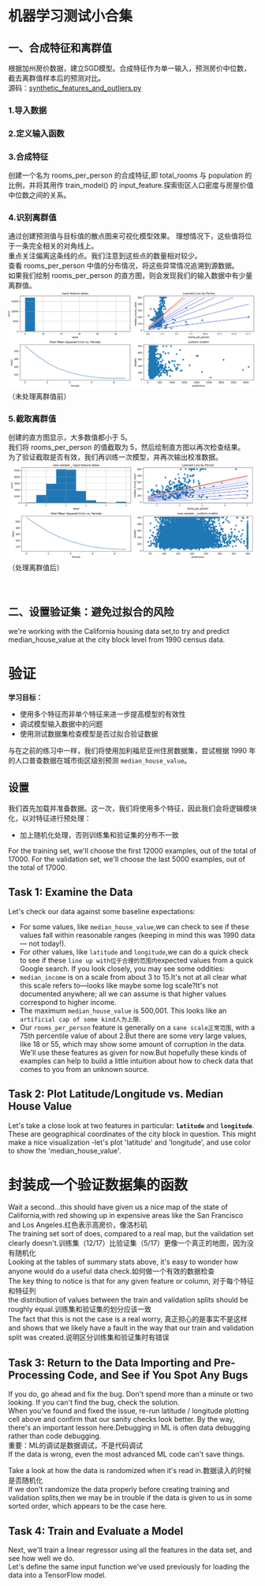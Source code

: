 # 机器学习测试小合集

## 一、合成特征和离群值
根据加州房价数据，建立SGD模型。合成特征作为单一输入，预测房价中位数，截去离群值样本后的预测对比。  
源码：[synthetic_features_and_outliers.py](https://github.com/hoshinotsuki/tensorflow-gpu-test/blob/master/synthetic_features_and_outliers.py "查看源码")  

### 1.导入数据  
### 2.定义输入函数  
### 3.合成特征  
创建一个名为 rooms_per_person 的合成特征,即 total_rooms 与 population 的比例，并将其用作 train_model() 的 input_feature.探索街区人口密度与房屋价值中位数之间的关系。  

### 4.识别离群值  
通过创建预测值与目标值的散点图来可视化模型效果。 
理想情况下，这些值将位于一条完全相关的对角线上。  
重点关注偏离这条线的点。我们注意到这些点的数量相对较少。  
查看 rooms_per_person 中值的分布情况，将这些异常情况追溯到源数据。  
如果我们绘制 rooms_per_person 的直方图，则会发现我们的输入数据中有少量离群值。  
![image](https://github.com/hoshinotsuki/tensorflow-gpu-test/blob/master/figures/synthetic_features_and_outliers/Figure_1_old.png)
（未处理离群值前）

### 5.截取离群值  
创建的直方图显示，大多数值都小于 5。  
我们将 rooms_per_person 的值截取为 5，然后绘制直方图以再次检查结果。  
为了验证截取是否有效，我们再训练一次模型，并再次输出校准数据。  
![image](https://github.com/hoshinotsuki/tensorflow-gpu-test/blob/master/figures/synthetic_features_and_outliers/Figure_2_new.png)
（处理离群值后）
</br></br></br>

## 二、设置验证集：避免过拟合的风险
we're working with the California housing data set,to try and predict median_house_value at the city block level from 1990 census data.  
# 验证

**学习目标：**
  * 使用多个特征而非单个特征来进一步提高模型的有效性
  * 调试模型输入数据中的问题
  * 使用测试数据集检查模型是否过拟合验证数据

与在之前的练习中一样，我们将使用加利福尼亚州住房数据集，尝试根据 1990 年的人口普查数据在城市街区级别预测 `median_house_value`。

## 设置

我们首先加载并准备数据。这一次，我们将使用多个特征，因此我们会将逻辑模块化，以对特征进行预处理：

* 加上随机化处理，否则训练集和验证集的分布不一致
 

For the training set, we'll choose the first 12000 examples, out of the total of 17000.
For the validation set, we'll choose the last 5000 examples, out of the total of 17000.
 
## Task 1: Examine the Data 
Let's check our data against some baseline expectations:  
* For some values, like `median_house_value`,we can check to see if these values fall within reasonable ranges (keeping in mind this was 1990 data — not today!).  
* For other values, like `latitude` and `longitude`,we can do a quick check to see if these `line up with位于合理的范围内`expected values from a quick Google search.
If you look closely, you may see some oddities:  
* `median_income` is on a scale from about 3 to 15.It's not at all clear what this scale refers to—looks like maybe some log scale?It's not documented anywhere; all we can assume is that higher values correspond to higher income.  
* The maximum `median_house_value` is 500,001. This looks like an `artificial cap of some kind人为上限`.  
* Our `rooms_per_person` feature is generally on a `sane scale正常范围`, with a 75th percentile value of about 2.But there are some very large values, like 18 or 55, which may show some amount of corruption in the data.  
We'll use these features as given for now.But hopefully these kinds of examples can help to build a little intuition about how to check data that comes to you from an unknown source.

## Task 2: Plot Latitude/Longitude vs. Median House Value
Let's take a close look at two features in particular:
**`latitude`** and **`longitude`**. These are geographical coordinates of the city block in question.
This might make a nice visualization -let's plot 'latitude' and 'longitude', and use color to show the 'median_house_value'.


# 封装成一个验证数据集的函数

Wait a second...this should have given us a nice map of the state of California,with red showing up in expensive areas like the San Francisco and Los Angeles.红色表示高房价，像洛杉矶  
The training set sort of does, compared to a real map, but the validation set clearly doesn't.训练集（12/17）比验证集（5/17）更像一个真正的地图，因为没有随机化    
Looking at the tables of summary stats above, it's easy to wonder how anyone would do a useful data check.如何做一个有效的数据检查  
The key thing to notice is that for any given feature or column, 对于每个特征和特征列  
the distribution of values between the train and validation splits should be roughly equal.训练集和验证集的划分应该一致  
The fact that this is not the case is a real worry, 真正担心的是事实不是这样  
and shows that we likely have a fault in the way that our train and validation split was created.说明区分训练集和验证集时有错误  
 
## Task 3: Return to the Data Importing and Pre-Processing Code, and See if You Spot Any Bugs  
If you do, go ahead and fix the bug. Don't spend more than a minute or two looking. If you can't find the bug, check the solution.  
When you've found and fixed the issue, re-run latitude / longitude plotting cell above and confirm that our sanity checks look better.
By the way, there's an important lesson here.Debugging in ML is often data debugging rather than code debugging.  
重要：ML的调试是数据调试，不是代码调试  
If the data is wrong, even the most advanced ML code can't save things.  

Take a look at how the data is randomized when it's read in.数据读入的时候是否随机化  
If we don't randomize the data properly before creating training and validation splits,then we may be in trouble if the data is given to us in some sorted order, which appears to be the case here.  


## Task 4: Train and Evaluate a Model  
Next, we'll train a linear regressor using all the features in the data set, and see how well we do.  
Let's define the same input function we've used previously for loading the data into a TensorFlow model.  


